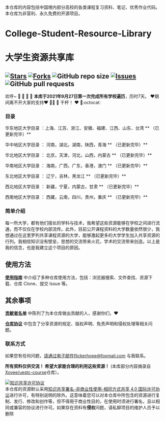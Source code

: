 本仓库的内容包括中国境内部分高校的各类课程复习资料、笔记、优秀作业代码。本仓库为非营利、永久免费的开源项目。
# College-Student-Resource-Library
# 大学生资源共享库
[![Stars](https://img.shields.io/github/stars/Knowledge-Sharers/College-Student-Resource-Library.svg)](https://github.com/Knowledge-Sharers/College-Student-Resource-Library/stargazers)
[![Forks](https://img.shields.io/github/forks/Knowledge-Sharers/College-Student-Resource-Library.svg)](https://github.com/Knowledge-Sharers/College-Student-Resource-Library/members)
![GitHub repo size](https://img.shields.io/github/repo-size/Knowledge-Sharers/College-Student-Resource-Library.svg)
[![Issues](https://img.shields.io/github/issues/Knowledge-Sharers/College-Student-Resource-Library.svg)]()
![GitHub pull requests](https://img.shields.io/github/issues-pr/Knowledge-Sharers/College-Student-Resource-Library.svg)
---

欢呼~  :beer:  :beer: :beer: :beer:  **本库于2021年9月27日第一次完成所有学校遍历**，历时7天。 :heart:期间离不开大家的支持:heart: :beer::beer: :beer: 干杯！ :heart: :beer::octocat: 

###  目录

华东地区大学目录 ：上海、江苏、浙江、安徽、福建、江西、山东、台湾  ** （已更新完毕）**

华中地区大学目录 ： 河南，湖北，湖南，陕西，青海 ** （已更新完毕）**

华北地区大学目录 ： 北京，天津，河北，山西，内蒙古 ** （已更新完毕）**

华南地区大学目录 ： 海南，广西，广东，香港，澳门 ** （已更新完毕）**

东北地区大学目录 ： 辽宁，吉林，黑龙江 ** （已更新完毕）**

西北地区大学目录 ： 新疆，宁夏，内蒙古，甘肃 ** （已更新完毕）**

西南地区大学目录 ： 西藏，云南，四川，贵州，重庆 ** （已更新完毕）**


### 简单介绍

每一所大学，都有他们擅长的学科与技术，我希望这些资源能够在学校之间进行流通，而不仅仅在学校内部流传。此外，目前公开课程资料的大学数量依然很少，我想通过在这里罗列共享课程资源的大学，能够激起更多的大学学生加入共享资源的行列。我相信知识没有壁垒，思想的交流带来火花，学术的交流带来创造。以上是我的信念，也是我建立这个项目的原因。

## 使用方法

[**使用指南**](https://github.com/Knowledge-Sharers/College-Student-Resource-Library/blob/main/assets/%E4%BD%BF%E7%94%A8%E6%8C%87%E5%8D%97.md) 中介绍了多种仓库使用方法，包括：浏览器搜索、文件查找、资源下载、仓库 Clone、提交 Issue 等。

## 其余事项

[**贡献者名单**](https://github.com/Knowledge-Sharers/College-Student-Resource-Library/blob/main/assets/%E8%B4%A1%E7%8C%AE%E8%80%85%E5%90%8D%E5%8D%95.md) 中陈列了为本仓库做出贡献的人，感谢你们，:heart:

[**仓库协议**](https://github.com/Knowledge-Sharers/College-Student-Resource-Library/blob/main/assets/%E4%BB%93%E5%BA%93%E5%8D%8F%E8%AE%AE.md) 中包含了分享资源的规定、版权声明、免责声明和侵权处理等相关问题。


### 联系方式

如果您有任何问题，请通过电子邮件flickerhope@foxmail.com 与我联系。


**所有资料仅供交流！ 希望大家能合理的利用这些资源！**
(本库部分内容摘录自 [Xovee/uestc-course](https://github.com/Xovee/uestc-course)仓库）。

<a rel="license" href="http://creativecommons.org/licenses/by-nc-sa/4.0/"><img alt="知识共享许可协议" style="border-width:0" src="https://i.creativecommons.org/l/by-nc-sa/4.0/88x31.png" /></a><br />本仓库的资源默认采用<a rel="license" href="http://creativecommons.org/licenses/by-nc-sa/4.0/deed.zh">知识共享署名-非商业性使用-相同方式共享 4.0 国际许可协议</a>进行许可，有特别说明的除外。这意味着您可以对本仓库中所包含的资源进行复制、发行、修改和创作等，但不得用于商业性目的，在使用时须进行署名，且以相同或兼容的协议进行许可。如果存在资料有**侵权**问题，请私聊项目的维护人员予以删除
